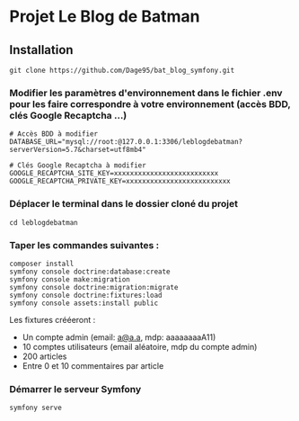 # Projet Le Blog de Batman

## Installation

```
git clone https://github.com/Dage95/bat_blog_symfony.git
```

### Modifier les paramètres d'environnement dans le fichier .env pour les faire correspondre à votre environnement (accès BDD, clés Google Recaptcha ...)

```
# Accès BDD à modifier
DATABASE_URL="mysql://root:@127.0.0.1:3306/leblogdebatman?serverVersion=5.7&charset=utf8mb4"

# Clés Google Recaptcha à modifier
GOOGLE_RECAPTCHA_SITE_KEY=xxxxxxxxxxxxxxxxxxxxxxxxxx
GOOGLE_RECAPTCHA_PRIVATE_KEY=xxxxxxxxxxxxxxxxxxxxxxxxxx
```

### Déplacer le terminal dans le dossier cloné du projet
```
cd leblogdebatman
```

### Taper les commandes suivantes :
```
composer install
symfony console doctrine:database:create
symfony console make:migration
symfony console doctrine:migration:migrate
symfony console doctrine:fixtures:load
symfony console assets:install public
```

Les fixtures crééeront :
* Un compte admin (email: a@a.a,  mdp: aaaaaaaaA11)
* 10 comptes utilisateurs (email aléatoire, mdp du compte admin)
* 200 articles
* Entre 0 et 10 commentaires par article

### Démarrer le serveur Symfony
```
symfony serve
```
